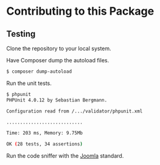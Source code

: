 # Contributing to this Package

## Testing

Clone the repository to your local system.

Have Composer dump the autoload files.

```bash
$ composer dump-autoload
```

Run the unit tests.

```bash
$ phpunit
PHPUnit 4.0.12 by Sebastian Bergmann.

Configuration read from /.../validator/phpunit.xml

............................

Time: 203 ms, Memory: 9.75Mb

OK (28 tests, 34 assertions)
```

Run the code sniffer with the [Joomla](https://github.com/joomla/coding-standards) standard.
